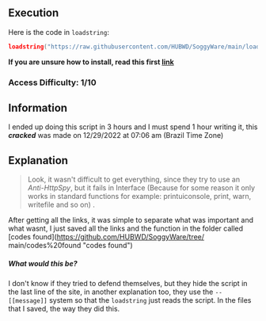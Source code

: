 ## Execution
Here is the code in `loadstring`:
```lua
loadstring("https://raw.githubusercontent.com/HUBWD/SoggyWare/main/loaded.lua")()
```
**If you are unsure how to install, read this first [link](https://github.com/HUBWD/Welcome/blob/main/install.md "link")** 
### Access Difficulty: 1/10
## Information
I ended up doing this script in 3 hours and I must spend 1 hour writing it, this ***cracked*** was made on 12/29/2022 at 07:06 am (Brazil Time Zone)

## Explanation
> Look, it wasn't difficult to get everything, since they try to use an *Anti-HttpSpy*, but it fails in Interface (Because for some reason it only works in standard functions for example: printuiconsole, print, warn, writefile and so on) .

After getting all the links, it was simple to separate what was important and what wasnt, I just saved all the links and the function in the folder called [codes found](https://github.com/HUBWD/SoggyWare/tree/ main/codes%20found "codes found")

##### What would this be?
I don't know if they tried to defend themselves, but they hide the script in the last line of the site, in another explanation too, they use the `--[[message]]` system so that the `loadstring` just reads the script. In the files that I saved, the way they did this.
